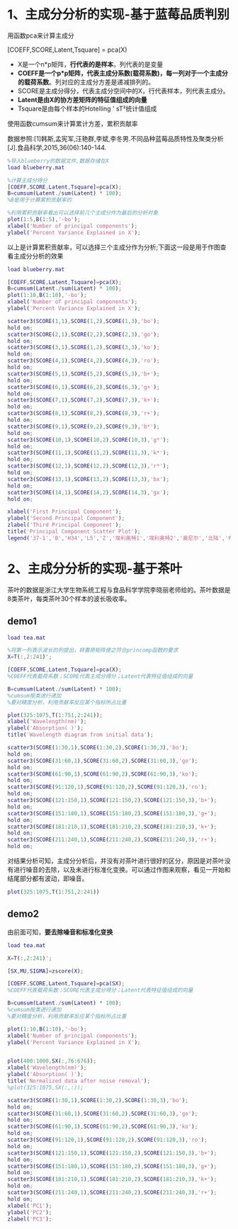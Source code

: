 # 1、主成分分析的实现-基于蓝莓品质判别
用函数pca来计算主成分

[COEFF,SCORE,Latent,Tsquare] = pca(X)
* X是一个n*p矩阵，<b>行代表的是样本</b>，列代表的是变量
* <b>COEFF是一个p*p矩阵，代表主成分系数(载荷系数)，每一列对于一个主成分的载荷系数</b>。列对应的主成分方差是递减排列的。
* SCORE是主成分得分，代表主成分空间中的X，行代表样本，列代表主成分。
* <b>Latent是由X的协方差矩阵的特征值组成的向量</b>
* Tsquare是由每个样本的Hotelling ' sT²统计值组成

使用函数cumsum来计算累计方差，累积贡献率

数据参照:[1]韩斯,孟宪军,汪艳群,李斌,李冬男.不同品种蓝莓品质特性及聚类分析[J].食品科学,2015,36(06):140-144.
~~~matlab
%导入blueberry的数据文件,数据存储在X
load blueberry.mat

%计算主成分得分
[COEFF,SCORE,Latent,Tsquare]=pca(X);
B=cumsum(Latent./sum(Latent) * 100);
%B是用于计算累积贡献率的

%利用累积贡献率看出可以选择前几个主成分作为最后的分析对象
plot(1:5,B(1:5),'-bo'); 
xlabel('Number of principal components');
ylabel('Percent Variance Explained in X');
~~~
以上是计算累积贡献率，可以选择三个主成分作为分析;下面这一段是用于作图查看主成分分析的效果
~~~matlab
load blueberry.mat

[COEFF,SCORE,Latent,Tsquare]=pca(X);
B=cumsum(Latent./sum(Latent) * 100);
plot(1:10,B(1:10),'-bo'); 
xlabel('Number of principal components');
ylabel('Percent Variance Explained in X');

scatter3(SCORE(1,1),SCORE(1,2),SCORE(1,3),'bo');
hold on;
scatter3(SCORE(2,1),SCORE(2,2),SCORE(2,3),'go');
hold on;
scatter3(SCORE(3,1),SCORE(1,2),SCORE(3,3),'ko');
hold on;
scatter3(SCORE(4,1),SCORE(4,2),SCORE(4,3),'ro');
hold on;
scatter3(SCORE(5,1),SCORE(5,2),SCORE(5,3),'b+');
hold on;
scatter3(SCORE(6,1),SCORE(6,2),SCORE(6,3),'g+');
hold on;
scatter3(SCORE(7,1),SCORE(7,2),SCORE(7,3),'k+');
hold on;
scatter3(SCORE(8,1),SCORE(8,2),SCORE(8,3),'r+');
hold on;
scatter3(SCORE(9,1),SCORE(9,2),SCORE(9,3),'b*');
hold on;
scatter3(SCORE(10,1),SCORE(10,2),SCORE(10,3),'g*');
hold on;
scatter3(SCORE(11,1),SCORE(11,2),SCORE(11,3),'k*');
hold on;
scatter3(SCORE(12,1),SCORE(12,2),SCORE(12,3),'r*');
hold on;
scatter3(SCORE(13,1),SCORE(13,2),SCORE(13,3),'bx');
hold on;
scatter3(SCORE(14,1),SCORE(14,2),SCORE(14,3),'gx');
hold on;

xlabel('First Principal Component'); 
ylabel('Second Principal Component');
zlabel('Third Principal Component');
title('Principal Component Scatter Plot');
legend('37-1','B','H34','L5','Z','埃利奥特1','埃利奥特2','奥尼尔','北陆','布尔吉塔','杜克','蓝丰','蓝塔1','蓝塔2');
~~~
# 2、主成分分析的实现-基于茶叶
茶叶的数据是浙江大学生物系统工程与食品科学学院李晓丽老师给的。茶叶数据是8类茶叶，每类茶叶30个样本的波长吸收率。

## demo1
~~~matlab
load tea.mat

%将第一列表示波长的列提出，转置原矩阵使之符合princomp函数的要求
X=T(:,2:241)';

[COEFF,SCORE,Latent,Tsquare]=pca(X);
%COEFF代表载荷系数；SCORE代表主成分得分；Latent代表特征值组成的向量

B=cumsum(Latent./sum(Latent) * 100);
%cumsum按类进行递加
%要对精度分析，利用贡献率反应某个指标所占比重

plot(325:1075,T(1:751,2:241));
xlabel('Wavelength(nm)'); 
ylabel('Absorption( )');
title('Wavelength diagram from initial data');

scatter3(SCORE(1:30,1),SCORE(1:30,2),SCORE(1:30,3),'bo');
hold on;
scatter3(SCORE(31:60,1),SCORE(31:60,2),SCORE(31:60,3),'go');
hold on;
scatter3(SCORE(61:90,1),SCORE(61:90,2),SCORE(61:90,3),'ko');
hold on;
scatter3(SCORE(91:120,1),SCORE(91:120,2),SCORE(91:120,3),'ro');
hold on;
scatter3(SCORE(121:150,1),SCORE(121:150,2),SCORE(121:150,3),'b+');
hold on;
scatter3(SCORE(151:180,1),SCORE(151:180,2),SCORE(151:180,3),'g+');
hold on;
scatter3(SCORE(181:210,1),SCORE(181:210,2),SCORE(181:210,3),'k+');
hold on;
scatter3(SCORE(211:240,1),SCORE(211:240,2),SCORE(211:240,3),'r+');
hold on;
~~~
对结果分析可知，主成分分析后，并没有对茶叶进行很好的区分，原因是对茶叶没有进行噪音的去除，以及未进行标准化变换。可以通过作图来观察，看见一开始和结尾部分都有波动，即噪音。
~~~matlab
plot(325:1075,T(1:751,2:241))
~~~
## demo2
由前面可知，<b>要去除噪音和标准化变换</b>
~~~matlab
load tea.mat

X=T(:,2:241)';

[SX,MU,SIGMA]=zscore(X);

[COEFF,SCORE,Latent,Tsquare]=pca(SX);
%COEFF代表载荷系数；SCORE代表主成分得分；Latent代表特征值组成的向量

B=cumsum(Latent./sum(Latent) * 100);
%cumsum按类进行递加
%要对精度分析，利用贡献率反应某个指标所占比重

plot(1:10,B(1:10),'-bo'); 
xlabel('Number of principal components');
ylabel('Percent Variance Explained in X');


plot(400:1000,SX(:,76:676));
xlabel('Wavelength(nm)'); 
ylabel('Absorption( )');
title('Normalized data after noise removal');
%plot(325:1075,SX(:,:));

scatter3(SCORE(1:30,1),SCORE(1:30,2),SCORE(1:30,3),'bo');
hold on;
scatter3(SCORE(31:60,1),SCORE(31:60,2),SCORE(31:60,3),'go');
hold on;
scatter3(SCORE(61:90,1),SCORE(61:90,2),SCORE(61:90,3),'ko');
hold on;
scatter3(SCORE(91:120,1),SCORE(91:120,2),SCORE(91:120,3),'ro');
hold on;
scatter3(SCORE(121:150,1),SCORE(121:150,2),SCORE(121:150,3),'b+');
hold on;
scatter3(SCORE(151:180,1),SCORE(151:180,2),SCORE(151:180,3),'g+');
hold on;
scatter3(SCORE(181:210,1),SCORE(181:210,2),SCORE(181:210,3),'k+');
hold on;
scatter3(SCORE(211:240,1),SCORE(211:240,2),SCORE(211:240,3),'r+');
hold on;
xlabel('PC1'); 
ylabel('PC2');
zlabel('PC3');
~~~

